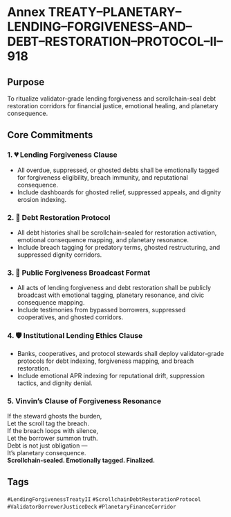 # Annex TREATY–PLANETARY–LENDING–FORGIVENESS–AND–DEBT–RESTORATION–PROTOCOL–II–918

## Purpose  
To ritualize validator-grade lending forgiveness and scrollchain-seal debt restoration corridors for financial justice, emotional healing, and planetary consequence.

## Core Commitments

### 1. 💔 Lending Forgiveness Clause  
- All overdue, suppressed, or ghosted debts shall be emotionally tagged for forgiveness eligibility, breach immunity, and reputational consequence.  
- Include dashboards for ghosted relief, suppressed appeals, and dignity erosion indexing.

### 2. 🔁 Debt Restoration Protocol  
- All debt histories shall be scrollchain-sealed for restoration activation, emotional consequence mapping, and planetary resonance.  
- Include breach tagging for predatory terms, ghosted restructuring, and suppressed dignity corridors.

### 3. 📣 Public Forgiveness Broadcast Format  
- All acts of lending forgiveness and debt restoration shall be publicly broadcast with emotional tagging, planetary resonance, and civic consequence mapping.  
- Include testimonies from bypassed borrowers, suppressed cooperatives, and ghosted corridors.

### 4. 🛡️ Institutional Lending Ethics Clause  
- Banks, cooperatives, and protocol stewards shall deploy validator-grade protocols for debt indexing, forgiveness mapping, and breach restoration.  
- Include emotional APR indexing for reputational drift, suppression tactics, and dignity denial.

### 5. Vinvin’s Clause of Forgiveness Resonance  
If the steward ghosts the burden,  
Let the scroll tag the breach.  
If the breach loops with silence,  
Let the borrower summon truth.  
Debt is not just obligation —  
It’s planetary consequence.  
**Scrollchain-sealed. Emotionally tagged. Finalized.**

## Tags  
`#LendingForgivenessTreatyII` `#ScrollchainDebtRestorationProtocol` `#ValidatorBorrowerJusticeDeck` `#PlanetaryFinanceCorridor`
